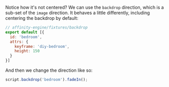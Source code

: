 Notice how it's not centered? We can use the `backdrop` direction, which is a sub-set of the `image` direction. It behaves a little differently, including centering the backdrop by default:

```js
// affinity-engine/fixtures/backdrop
export default [{
  id: 'bedroom',
  attrs: {
    keyframe: 'diy-bedroom',
    height: 150
  }
}]
```

And then we change the direction like so:

```js
script.backdrop('bedroom').fadeIn();
```
